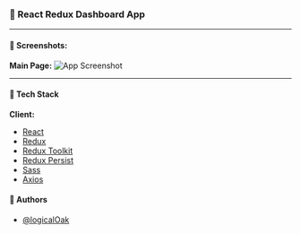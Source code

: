 ### 🥝 React Redux Dashboard App

---

#### 🧶 Screenshots:

**Main Page:**
![App Screenshot](images/screen.png)

---

#### 🧶 Tech Stack

**Client:**

-   [React](https://ru.reactjs.org/)
-   [Redux](https://redux.js.org/)
-   [Redux Toolkit](https://redux-toolkit.js.org/)
-   [Redux Persist](https://www.npmjs.com/package/redux-persist)
-   [Sass](https://sass-lang.com/)
-   [Axios](https://axios-http.com/docs/intro)

#### 🧶 Authors

-   [@logicalOak](https://github.com/logicalOak)
